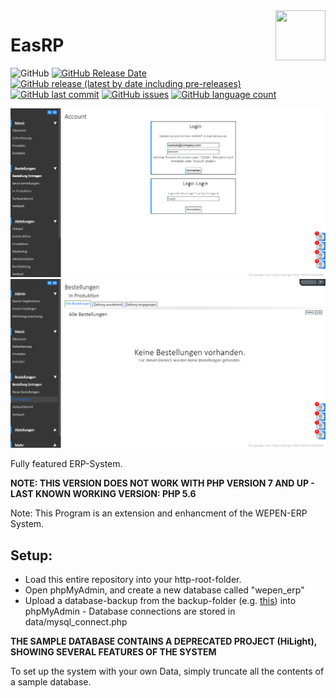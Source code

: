 <img align="right" width="80" height="80" src="https://github.com/TobiHatti/EasRP/blob/master/files/content/favicon.ico">

# EasRP

![GitHub](https://img.shields.io/github/license/TobiHatti/EasRP)
[![GitHub Release Date](https://img.shields.io/github/release-date/TobiHatti/EasRP)](https://github.com/TobiHatti/EasRP/releases)
[![GitHub release (latest by date including pre-releases)](https://img.shields.io/github/v/release/TobiHatti/EasRP?include_prereleases)](https://github.com/TobiHatti/EasRP/releases)
[![GitHub last commit](https://img.shields.io/github/last-commit/TobiHatti/EasRP)](https://github.com/TobiHatti/EasRP/commits/master)
[![GitHub issues](https://img.shields.io/github/issues-raw/TobiHatti/EasRP)](https://github.com/TobiHatti/EasRP/issues)
[![GitHub language count](https://img.shields.io/github/languages/count/TobiHatti/EasRP)](https://github.com/TobiHatti/EasRP)

![image](https://github.com/TobiHatti/EasRP/blob/master/easRPSample_01.png)
![image](https://github.com/TobiHatti/EasRP/blob/master/easRPSample_02.png)

Fully featured ERP-System.

__NOTE: THIS VERSION DOES NOT WORK WITH PHP VERSION 7 AND UP - LAST KNOWN WORKING VERSION: PHP 5.6__

Note: This Program is an extension and enhancment of the WEPEN-ERP System.

## Setup:

- Load this entire repository into your http-root-folder.
- Open phpMyAdmin, and create a new database called "wepen_erp"
- Upload a database-backup from the backup-folder (e.g. [this](https://github.com/TobiHatti/EasRP/blob/master/backup/dbbu_u94925db7_2018-03-27.sql)) into phpMyAdmin - Database connections are stored in data/mysql_connect.php

__THE SAMPLE DATABASE CONTAINS A DEPRECATED PROJECT (HiLight), SHOWING SEVERAL FEATURES OF THE SYSTEM__

To set up the system with your own Data, simply truncate all the contents of a sample database.
